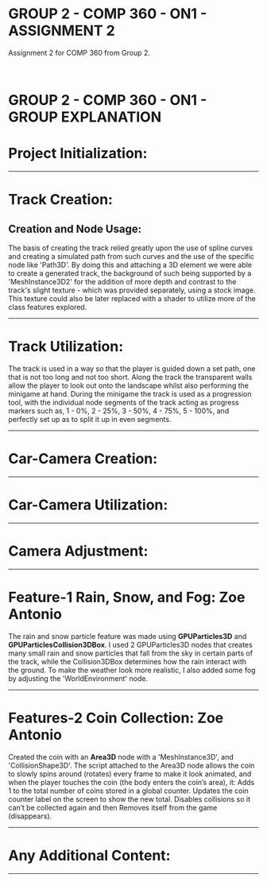 # GROUP 2 - COMP 360 - ON1 - ASSIGNMENT 2
Assignment 2 for COMP 360 from Group 2.

<br>

# GROUP 2 - COMP 360 - ON1 - GROUP EXPLANATION

# Project Initialization: 

---------------------------------------------------------

# Track Creation:
## Creation and Node Usage:
The basis of creating the track relied greatly upon the use of spline curves and creating a simulated
path from such curves and the use of the specific node like 'Path3D'. By doing this and attaching a 3D 
element we were able to create a generated track, the background of such being supported by a 'MeshInstance3D2'
for the addition of more depth and contrast to the track's slight texture - which was provided separately, using
a stock image. This texture could also be later replaced with a shader to utilize more of the class features explored.

---------------------------------------------------------
# Track Utilization:
The track is used in a way so that the player is guided down a set path, one that is not too long and not too short.
Along the track the transparent walls allow the player to look out onto the landscape whilst also performing the minigame
at hand. During the minigame the track is used as a progression tool, with the individual node segments of the track acting as
progress markers such as, 1 - 0%, 2 - 25%, 3 - 50%, 4 - 75%, 5 - 100%, and perfectly set up as to split it up in even segments.

---------------------------------------------------------
# Car-Camera Creation:

---------------------------------------------------------
# Car-Camera Utilization:

---------------------------------------------------------
# Camera Adjustment:

---------------------------------------------------------
# Feature-1 Rain, Snow, and Fog: Zoe Antonio
The rain and snow particle feature was made using **GPUParticles3D** and **GPUParticlesCollision3DBox**. I used 2 GPUParticles3D nodes that creates many small rain and snow particles that fall from the sky in certain parts of the track, while the Collision3DBox determines how the rain interact with the ground. To make the weather look more realistic, I also added some fog by adjusting the 'WorldEnvironment' node.

---------------------------------------------------------
# Features-2 Coin Collection: Zoe Antonio
Created the coin with an **Area3D** node with a 'MeshInstance3D', and 'CollisionShape3D'. The script attached to the Area3D node allows the coin to slowly spins around (rotates) every frame to make it look animated, and when the player touches the coin (the body enters the coin’s area), it: Adds 1 to the total number of coins stored in a global counter. Updates the coin counter label on the screen to show the new total. Disables collisions so it can’t be collected again and then Removes itself from the game (disappears).

---------------------------------------------------------
# Any Additional Content:

---------------------------------------------------------
